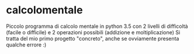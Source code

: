 # calcolomentale
Piccolo programma di calcolo mentale in python 3.5 con 2 livelli di difficoltà (facile o difficile) e 2 operazioni possibili (addizione e moltiplicazione)
Si tratta del mio primo progetto "concreto", anche se ovviamente presenta qualche errore :)
